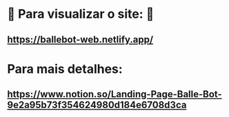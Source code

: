 # 🔗 Para visualizar o site: 🔗

##  https://ballebot-web.netlify.app/

# Para mais detalhes: 

## https://www.notion.so/Landing-Page-Balle-Bot-9e2a95b73f354624980d184e6708d3ca
